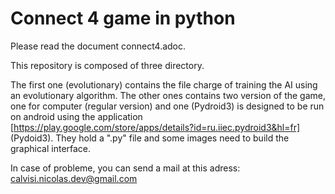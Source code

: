 # Connect 4 game in python

Please read the document connect4.adoc.

This repository is composed of three directory. 

The first one (evolutionary) contains the file charge of training the AI using an evolutionary algorithm. 
The other ones contains two version of the game, one for computer (regular version) and one (Pydroid3) is designed to be run on android using the application [https://play.google.com/store/apps/details?id=ru.iiec.pydroid3&hl=fr] (Pydoid3). They hold a ".py" file and some images need to build the graphical interface.

In case of probleme, you can send a mail at this adress: calvisi.nicolas.dev@gmail.com

